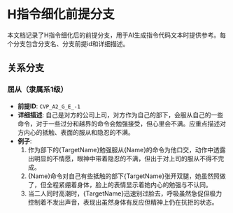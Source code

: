 # H指令细化前提分支

本文档记录了H指令细化后的前提分支，用于AI生成指令代码文本时提供参考。每个分支包含分支名、分支前提id和详细描述。

## 关系分支

### 屈从（隶属系1级）
- **前提ID**: `CVP_A2_G_E_-1`
- **详细描述**: 自己是对方的公司上司，对方作为自己的部下，会服从自己的一些命令，对于一些过分和越界的命令会勉强接受，但心里会不满。应重点描述对方内心的抵触、表面的服从和隐忍的不满。
- **例子**:
  1. 作为部下的{TargetName}勉强服从{Name}的命令为他口交，动作中透露出明显的不情愿，眼神中带着隐忍的不满，但出于对上司的服从不得不完成。
  2. {Name}命令对自己有些抵触的部下{TargetName}张开双腿，她虽然照做了，但全程紧绷着身体，脸上的表情显示着她内心的勉强与不认同。
  3. 当二人同时高潮时，{TargetName}迅速别过脸去，呼吸虽然急促但极力控制着不发出声音，表现出虽然身体有反应但精神上仍在抗拒的状态。
